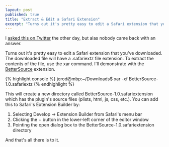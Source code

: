 ```yaml
---
layout: post
published: true
title: "Extract & Edit a Safari Extension"
excerpt: "Turns out it's pretty easy to edit a Safari extension that you've downloaded. Here's how."
---
```


I <a href="http://twitter.com/jerodsanto/status/21673729874">asked this on Twitter</a> the other day, but alas nobody came back with an answer.

Turns out it's pretty easy to edit a Safari extension that you've downloaded. The downloaded file will have a <span class="keyword">.safariextz</span> file extension. To extract the contents of the file, use the <span class="keyword">xar</span> command. I'll demonstrate with the <a href="http://www.awarepixel.com/safari/bettersource/">BetterSource</a> extension.

{% highlight console %}
jerod@mbp:~/Downloads$ xar -xf BetterSource-1.0.safariextz
{% endhighlight %}


This will create a new directory called <span class="keyword">BetterSource-1.0.safariextension</span> which has the plugin's source files (plists, html, js, css, etc.). You can add this to Safari's Extension Builder by:

<ol>
<li> Selecting Develop -> Extension Builder from Safari's menu bar</li>
<li> Clicking the + button in the lower-left corner of the editor window</li>
<li> Pointing the open dialog box to the BetterSource-1.0.safariextension directory</li>
</ol>

And that's all there is to it.
